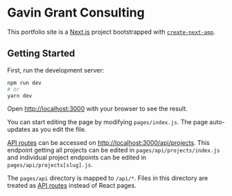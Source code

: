 # Gavin Grant Consulting 

This portfolio site is a [Next.js](https://nextjs.org/) project bootstrapped with [`create-next-app`](https://github.com/vercel/next.js/tree/canary/packages/create-next-app).

## Getting Started

First, run the development server:

```bash
npm run dev
# or
yarn dev
```

Open [http://localhost:3000](http://localhost:3000) with your browser to see the result.

You can start editing the page by modifying `pages/index.js`. The page auto-updates as you edit the file.

[API routes](https://nextjs.org/docs/api-routes/introduction) can be accessed on [http://localhost:3000/api/projects](http://localhost:3000/api/projects). This endpoint getting all projects can be edited in `pages/api/projects/index.js` and individual project endpoints can be edited in `pages/api/projects[slug].js`.

The `pages/api` directory is mapped to `/api/*`. Files in this directory are treated as [API routes](https://nextjs.org/docs/api-routes/introduction) instead of React pages.
